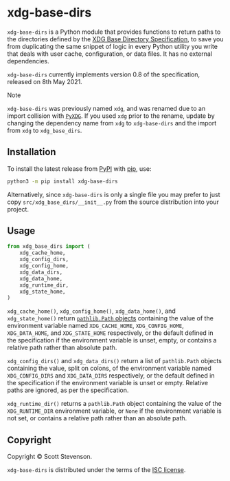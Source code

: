 # xdg-base-dirs

`xdg-base-dirs` is a Python module that provides functions to return paths to
the directories defined by the [XDG Base Directory Specification][spec], to save
you from duplicating the same snippet of logic in every Python utility you write
that deals with user cache, configuration, or data files. It has no external
dependencies.

`xdg-base-dirs` currently implements version 0.8 of the specification, released
on 8th May 2021.

> [!NOTE]
>
> `xdg-base-dirs` was previously named `xdg`, and was renamed due to an import
> collision with [`PyXDG`](https://pypi.org/project/pyxdg/). If you used `xdg`
> prior to the rename, update by changing the dependency name from `xdg` to
> `xdg-base-dirs` and the import from `xdg` to `xdg_base_dirs`.

## Installation

To install the latest release from [PyPI] with [pip], use:

```bash
python3 -m pip install xdg-base-dirs
```

Alternatively, since `xdg-base-dirs` is only a single file you may prefer to
just copy `src/xdg_base_dirs/__init__.py` from the source distribution into your
project.

## Usage

```python
from xdg_base_dirs import (
    xdg_cache_home,
    xdg_config_dirs,
    xdg_config_home,
    xdg_data_dirs,
    xdg_data_home,
    xdg_runtime_dir,
    xdg_state_home,
)
```

`xdg_cache_home()`, `xdg_config_home()`, `xdg_data_home()`, and
`xdg_state_home()` return [`pathlib.Path` objects][path] containing the value of
the environment variable named `XDG_CACHE_HOME`, `XDG_CONFIG_HOME`,
`XDG_DATA_HOME`, and `XDG_STATE_HOME` respectively, or the default defined in
the specification if the environment variable is unset, empty, or contains a
relative path rather than absolute path.

`xdg_config_dirs()` and `xdg_data_dirs()` return a list of `pathlib.Path`
objects containing the value, split on colons, of the environment variable named
`XDG_CONFIG_DIRS` and `XDG_DATA_DIRS` respectively, or the default defined in
the specification if the environment variable is unset or empty. Relative paths
are ignored, as per the specification.

`xdg_runtime_dir()` returns a `pathlib.Path` object containing the value of the
`XDG_RUNTIME_DIR` environment variable, or `None` if the environment variable is
not set, or contains a relative path rather than an absolute path.

## Copyright

Copyright © Scott Stevenson.

`xdg-base-dirs` is distributed under the terms of the [ISC license].

[isc license]: https://opensource.org/licenses/ISC
[path]: https://docs.python.org/3/library/pathlib.html#pathlib.Path
[pip]: https://pip.pypa.io/en/stable/
[pypi]: https://pypi.org/project/xdg-base-dirs/
[spec]:
  https://specifications.freedesktop.org/basedir-spec/basedir-spec-latest.html
